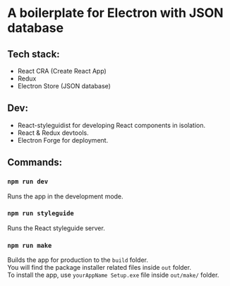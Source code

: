 # A boilerplate for Electron with JSON database

## Tech stack:

- React CRA (Create React App)
- Redux
- Electron Store (JSON database)

## Dev:

- React-styleguidist for developing React components in isolation.
- React & Redux devtools.
- Electron Forge for deployment.

## Commands:

### `npm run dev`

Runs the app in the development mode.

### `npm run styleguide`

Runs the React styleguide server.

### `npm run make`

Builds the app for production to the `build` folder.\
You will find the package installer related files inside `out` folder.\
To install the app, use `yourAppName Setup.exe` file inside `out/make/` folder.
